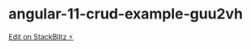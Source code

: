 # angular-11-crud-example-guu2vh

[Edit on StackBlitz ⚡️](https://stackblitz.com/edit/angular-11-crud-example-guu2vh)